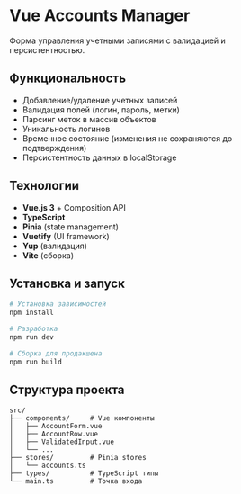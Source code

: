 # Vue Accounts Manager

Форма управления учетными записями с валидацией и персистентностью.

## Функциональность

- Добавление/удаление учетных записей
- Валидация полей (логин, пароль, метки)
- Парсинг меток в массив объектов
- Уникальность логинов
- Временное состояние (изменения не сохраняются до подтверждения)
- Персистентность данных в localStorage

## Технологии

- **Vue.js 3** + Composition API
- **TypeScript**
- **Pinia** (state management)
- **Vuetify** (UI framework)
- **Yup** (валидация)
- **Vite** (сборка)

## Установка и запуск

```bash
# Установка зависимостей
npm install

# Разработка
npm run dev

# Сборка для продакшена
npm run build
```

## Структура проекта

```
src/
├── components/     # Vue компоненты
│   ├── AccountForm.vue
│   ├── AccountRow.vue
│   ├── ValidatedInput.vue
│   └── ...
├── stores/         # Pinia stores
│   └── accounts.ts
├── types/          # TypeScript типы
└── main.ts         # Точка входа
```